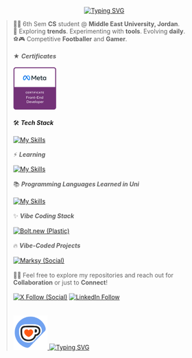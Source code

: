 <div align="center">

[![Typing SVG](https://readme-typing-svg.demolab.com?font=Roboto&size=30&duration=2500&color=9198A1FF&center=true&vCenter=true&lines=Front-End+Developer;Vibe+Coder;Knowledge+Hunter;Lifelong+Learner)](https://git.io/typing-svg)

</div>

>👨‍🎓 6th Sem **CS** student @ **Middle East University, Jordan**.\
>🧠 Exploring **trends**. Experimenting with **tools**. Evolving **daily**.\
>⚽🎮 Competitive **Footballer** and **Gamer**.\
><br/>★ ***Certificates***
><br/><br/><a href="https://www.credly.com/badges/db31fe9a-140b-4226-b4ba-afa291ab77ca/public_url"><img style="width:100px; height:auto;" src="https://raw.githubusercontent.com/mohadev01-resources/Icons/refs/heads/main/Badges/meta-front-end-developer-certificate.png" alt="Meta Front-End Developer Professional Certificate Credly Badge"><a/>\
><br/>🛠️ ***Tech Stack***
><br/><br/>[![My Skills](https://skillicons.dev/icons?i=html,css,js,react,bootstrap,git,github,vercel,netlify)](https://skillicons.dev)\
><br/>⚡︎ ***Learning***
><br/><br/>[![My Skills](https://skillicons.dev/icons?i=vite,ts,tailwind,next)](https://skillicons.dev)\
><br/>📚 ***Programming Languages Learned in Uni***
><br/><br/>[![My Skills](https://skillicons.dev/icons?i=cpp,java,cs,js,php,python)](https://skillicons.dev)\
><br/>✨ ***Vibe Coding Stack***
><br/><br/>[![Bolt.new (Plastic)](https://custom-icon-badges.demolab.com/badge/Bolt.new-FF6B35?style=plastic&logo=bolt01)](https://bolt.new)\
><br/>🔥 ***Vibe-Coded Projects***
><br/><br/>[![Marksy (Social)](https://custom-icon-badges.demolab.com/badge/Marksy-1A56DB?style=social&logo=marksy&logoColor=white)](https://marksy.netlify.app)\
><br/>🙋‍♂ Feel free to explore my repositories and reach out for **Collaboration** or just to **Connect**!\
><br/>[![X Follow (Social)](https://custom-icon-badges.demolab.com/badge/Follow-1D9BF0?style=social&logo=x-follow&logoColor=1D9BF0)](https://x.com/mohadev01)
[![LinkedIn Follow](https://custom-icon-badges.demolab.com/badge/Connect-0A66C2?style=social&logo=linkedin-follow)](https://www.linkedin.com/in/mohadev)\
><br/><br/><a href="https://ko-fi.com/Z8Z31COJGC">
    <img style="width: 80px; height: auto;" src="https://raw.githubusercontent.com/mohadev01-resources/Icons/refs/heads/main/Ko-fi-Gifs/Sticker%20logo.gif" alt="Ko-fi">
</a>[![Typing SVG](https://readme-typing-svg.demolab.com?font=Roboto&duration=2500&pause=200&color=9198A1&center=false&vCenter=false&width=170&height=35&lines=Support;Buy+a+me+a+Coffee)](https://git.io/typing-svg)
